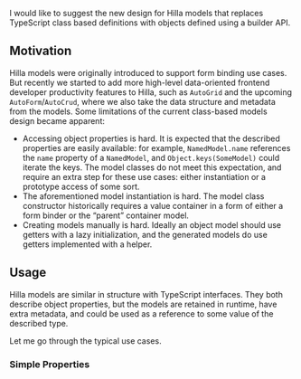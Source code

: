 I would like to suggest the new design for Hilla models that replaces TypeScript class based definitions with objects defined using a builder API.

## Motivation

Hilla models were originally introduced to support form binding use cases. But recently we started to add more high-level data-oriented frontend developer productivity features to Hilla, such as `AutoGrid` and the upcoming `AutoForm`/`AutoCrud`, where we also take the data structure and metadata from the models. Some limitations of the current class-based models design became apparent:

- Accessing object properties is hard. It is expected that the described properties are easily available: for example, `NamedModel.name` references the `name` property of a `NamedModel`, and `Object.keys(SomeModel)` could iterate the keys. The model classes do not meet this expectation, and require an extra step for these use cases: either instantiation or a prototype access of some sort.
- The aforementioned model instantiation is hard. The model class constructor historically requires a value container in a form of either a form binder or the “parent” container model.
- Creating models manually is hard. Ideally an object model should use getters with a lazy initialization, and the generated models do use getters implemented with a helper.

## Usage

Hilla models are similar in structure with TypeScript interfaces. They both describe object properties, but the models are retained in runtime, have extra metadata, and could be used as a reference to some value of the described type.

Let me go through the typical use cases.

### Simple Properties

